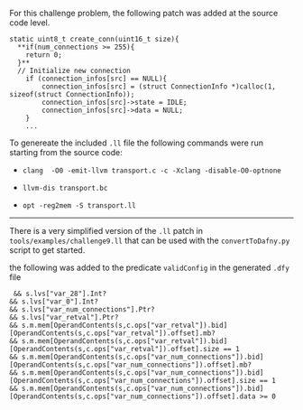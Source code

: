 For this challenge problem, the following patch was added at the source code level. 

```
static uint8_t create_conn(uint16_t size){
  **if(num_connections >= 255){
    return 0;
  }**
  // Initialize new connection                                                                                                                                       
    if (connection_infos[src] == NULL){
        connection_infos[src] = (struct ConnectionInfo *)calloc(1, sizeof(struct ConnectionInfo));
        connection_infos[src]->state = IDLE;
        connection_infos[src]->data = NULL;
    }
    ...
```

To genereate the included `.ll` file the following commands were run starting from the source code:

* `clang  -O0 -emit-llvm transport.c -c -Xclang -disable-O0-optnone`

* `llvm-dis transport.bc`

* `opt -reg2mem -S transport.ll`

---

There is a very simplified version of the `.ll` patch in `tools/examples/challenge9.ll` that can be used with the `convertToDafny.py` script to get started.

the following was added to the predicate `validConfig` in the generated `.dfy` file 

```
 && s.lvs["var_28"].Int?
&& s.lvs["var_0"].Int?
&& s.lvs["var_num_connections"].Ptr?
&& s.lvs["var_retval"].Ptr?
&& s.m.mem[OperandContents(s,c.ops["var_retval"]).bid][OperandContents(s,c.ops["var_retval"]).offset].mb? 
&& s.m.mem[OperandContents(s,c.ops["var_retval"]).bid][OperandContents(s,c.ops["var_retval"]).offset].size == 1
&& s.m.mem[OperandContents(s,c.ops["var_num_connections"]).bid][OperandContents(s,c.ops["var_num_connections"]).offset].mb? 
&& s.m.mem[OperandContents(s,c.ops["var_num_connections"]).bid][OperandContents(s,c.ops["var_num_connections"]).offset].size == 1
&& s.m.mem[OperandContents(s,c.ops["var_num_connections"]).bid][OperandContents(s,c.ops["var_num_connections"]).offset].data >= 0

```